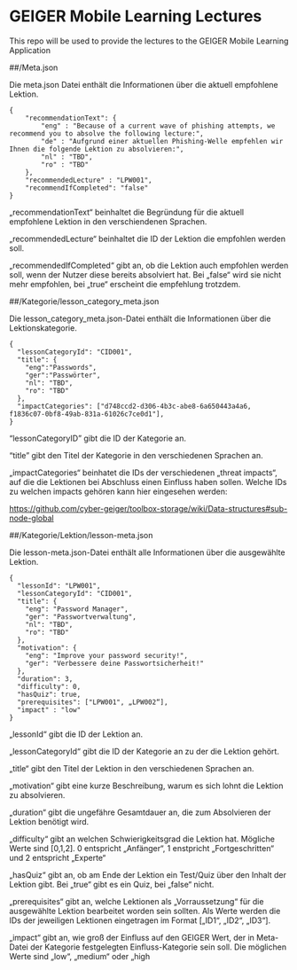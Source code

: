 # GEIGER Mobile Learning Lectures
This repo will be used to provide the lectures to the GEIGER Mobile Learning Application

##/Meta.json

Die meta.json Datei enthält die Informationen über die aktuell empfohlene Lektion.
```
{
    "recommendationText": {
        "eng" : "Because of a current wave of phishing attempts, we recommend you to absolve the following lecture:",
        "de" : "Aufgrund einer aktuellen Phishing-Welle empfehlen wir Ihnen die folgende Lektion zu absolvieren:",
        "nl" : "TBD",
        "ro" : "TBD"
    },
    "recommendedLecture" : "LPW001",
    "recommendIfCompleted": "false"
}
```
„recommendationText“ beinhaltet die Begründung für die aktuell empfohlene Lektion in den verschiendenen Sprachen.

„recommendedLecture“ beinhaltet die ID der Lektion die empfohlen werden soll.

„recommendedIfCompleted“ gibt an, ob die Lektion auch empfohlen werden soll, wenn der Nutzer diese bereits absolviert hat. Bei „false“ wird sie nicht mehr empfohlen, bei „true“ erscheint die empfehlung trotzdem.


##/Kategorie/lesson_category_meta.json

Die lesson_category_meta.json-Datei enthält die Informationen über die Lektionskategorie.
```
{
  "lessonCategoryId": "CID001",
  "title": {
    "eng":"Passwords",
    "ger":"Passwörter",
    "nl": "TBD",
    "ro": "TBD"
  },
  "impactCategories": ["d748ccd2-d306-4b3c-abe8-6a650443a4a6, f1836c07-0bf8-49ab-831a-61026c7ce0d1"],
}
```

“lessonCategoryID” gibt die ID der Kategorie an.

“title” gibt den Titel der Kategorie in den verschiedenen Sprachen an.

„impactCategories“ beinhatet die IDs der verschiedenen „threat impacts“, auf die die Lektionen bei Abschluss einen Einfluss haben sollen. Welche IDs zu welchen impacts gehören kann hier eingesehen werden: 

https://github.com/cyber-geiger/toolbox-storage/wiki/Data-structures#sub-node-global

##/Kategorie/Lektion/lesson-meta.json

Die lesson-meta.json-Datei enthält alle Informationen über die ausgewählte Lektion.
```
{
  "lessonId": "LPW001",
  "lessonCategoryId": "CID001",
  "title": {
    "eng": "Password Manager",
    "ger": "Passwortverwaltung",
    "nl": "TBD",
    "ro": "TBD"
  },
  "motivation": {
    "eng": "Improve your password security!",
    "ger": "Verbessere deine Passwortsicherheit!"
  },
  "duration": 3,
  "difficulty": 0,
  "hasQuiz": true,
  "prerequisites": ["LPW001", „LPW002“],
  "impact" : "low"
}
```
„lessonId“ gibt die ID der Lektion an.

„lessonCategoryId“ gibt die ID der Kategorie an zu der die Lektion gehört.

„title“ gibt den Titel der Lektion in den verschiedenen Sprachen an.

„motivation“ gibt eine kurze Beschreibung, warum es sich lohnt die Lektion zu absolvieren.

„duration“ gibt die ungefähre Gesamtdauer an, die zum Absolvieren der Lektion benötigt wird.

„difficulty“ gibt an welchen Schwierigkeitsgrad die Lektion hat. Mögliche Werte sind [0,1,2].
0 entspricht „Anfänger“, 1 enstpricht „Fortgeschritten“ und 2 entspricht „Experte“

„hasQuiz“ gibt an, ob am Ende der Lektion ein Test/Quiz über den Inhalt der Lektion gibt. Bei „true“ gibt es ein Quiz, bei „false“ nicht.

„prerequisites“ gibt an, welche Lektionen als „Vorraussetzung“ für die ausgewählte Lektion bearbeitet worden sein sollten. Als Werte werden die IDs der jeweiligen Lektionen eingetragen im Format [„ID1“, „ID2“, „ID3“].

„impact“ gibt an, wie groß der Einfluss auf den GEIGER Wert, der in Meta-Datei der Kategorie festgelegten Einfluss-Kategorie sein soll. Die möglichen Werte sind „low“, „medium“ oder „high
